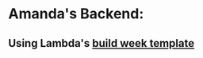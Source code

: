 # Amanda's Backend:

## Using Lambda's [build week template](https://github.com/LambdaSchool/build-week-scaffolding-node)
